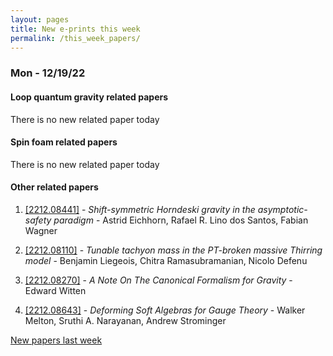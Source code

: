 ```yaml
---
layout: pages
title: New e-prints this week
permalink: /this_week_papers/
---
```




### Mon - 12/19/22

#### Loop quantum gravity related papers

There is no new related paper today 

#### Spin foam related papers

There is no new related paper today 



#### Other related papers

1. [[2212.08441]](https://arxiv.org/abs/2212.08441) - *Shift-symmetric Horndeski gravity in the asymptotic-safety paradigm* - Astrid Eichhorn, Rafael R. Lino dos Santos, Fabian Wagner

1. [[2212.08110]](https://arxiv.org/abs/2212.08110) - *Tunable tachyon mass in the PT-broken massive Thirring model* - Benjamin Liegeois, Chitra Ramasubramanian, Nicolo Defenu

1. [[2212.08270]](https://arxiv.org/abs/2212.08270) - *A Note On The Canonical Formalism for Gravity* - Edward Witten

1. [[2212.08643]](https://arxiv.org/abs/2212.08643) - *Deforming Soft Algebras for Gauge Theory* - Walker Melton, Sruthi A. Narayanan, Andrew Strominger






[New papers last week]({{site.url}}/archived/weekly/pre-prints/2022/12/19/archived_weekly_papers.html)